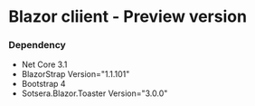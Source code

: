 # Blazor cliient - Preview version

### Dependency
* Net Core 3.1
* BlazorStrap Version="1.1.101"
* Bootstrap 4
* Sotsera.Blazor.Toaster Version="3.0.0" 

